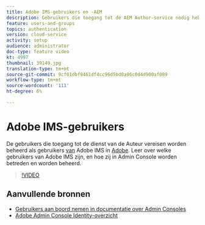 ```yaml
---
title: Adobe IMS-gebruikers en -AEM
description: Gebruikers die toegang tot de AEM Author-service nodig hebben, worden Adobe IMS-gebruikers in de Admin Console Adobe beheerd. Leer over welke gebruikers van Adobe IMS zijn, en hoe zij in Admin Console worden betreden en worden beheerd.
feature: users-and-groups
topics: authentication
version: cloud-service
activity: setup
audience: administrator
doc-type: feature video
kt: 4997
thumbnail: 39149.jpg
translation-type: tm+mt
source-git-commit: 9cf01dbf9461df4cc96d5bd0a96c0d4d900af089
workflow-type: tm+mt
source-wordcount: '111'
ht-degree: 6%

---
```



# Adobe IMS-gebruikers

De gebruikers die toegang tot de dienst van de Auteur vereisen worden beheerd als gebruikers [van](https://helpx.adobe.com/nl/enterprise/using/set-up-identity.html) Adobe IMS in [Adobe](https://adminconsole.adobe.com). Leer over welke gebruikers van Adobe IMS zijn, en hoe zij in Admin Console worden betreden en worden beheerd.

>[!VIDEO](https://video.tv.adobe.com/v/39149/?quality=12&learn=on)

## Aanvullende bronnen

+ [Gebruikers aan boord nemen in documentatie over Admin Consoles](https://docs.adobe.com/content/help/en/experience-manager-cloud-service/security/ims-support.html#onboarding-users-in-admin-console)
+ [Adobe Admin Console Identity-overzicht](https://helpx.adobe.com/enterprise/using/identity.html)
